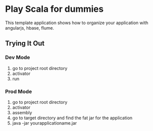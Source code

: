 Play Scala for dummies
======================

This template application shows how to organize your application with
angularjs, hbase, flume.


## Trying It Out

### Dev Mode

1. go to project root directory
2. activator
3. run

### Prod Mode

1. go to project root directory
2. activator
3. assembly 
4. go to target directory and find the fat jar for the application
5. java -jar yourapplicationame.jar

